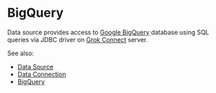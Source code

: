 <!-- TITLE: BigQuery -->
<!-- SUBTITLE: -->

# BigQuery

Data source provides access to [Google BigQuery](https://cloud.google.com/bigquery/) database
using SQL queries via JDBC driver on [Grok Connect](data-source.md) server. 

See also:

  * [Data Source](data-source.md)
  * [Data Connection](data-connection.md)
  * [BigQuery](https://cloud.google.com/bigquery/)
